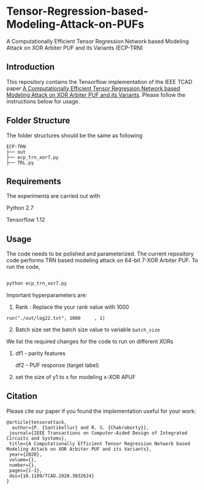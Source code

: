 # Tensor-Regression-based-Modeling-Attack-on-PUFs
A Computationally Efficient Tensor Regression Network based Modeling Attack on XOR Arbiter PUF and its Variants (ECP-TRN)

## Introduction
This repository contains the Tensorflow implementation of the IEEE TCAD paper [A Computationally Efficient Tensor Regression Network based Modeling Attack on XOR Arbiter PUF and its Variants](https://ieeexplore.ieee.org/abstract/document/9233262). Please follow the instructions below for usage.


## Folder Structure
The folder structures should be the same as following
```
ECP-TRN
├── out
├── ecp_trn_xor7.py
├── TRL.py 
```




## Requirements
The experimenta are carried out with 

Python 2.7

Tensorflow 1.12


## Usage
The code needs to be polished and parameterized.
The current repository code performs TRN based modeling attack on 64-bit 7-XOR Arbiter PUF. To run the code,
```bash

python ecp_trn_xor7.py

```

Important hyperparameters are:
1. Rank :
Replace the your rank value with 1000
```
run("./out/log22.txt", 1000		, 1)
```

2. Batch size
set the batch size value to variable ```batch_size```



We list the required changes for the code to run on different XORs

1. df1 - parity features

   df2 - PUF response  (target label)

2. set the size of y1 to x for modeling x-XOR APUF



## Citation
 Please cite our paper if you found the implementation useful for your work:
 
 ```text
@article{tensorattack,
   author={P. {Santikellur} and R. S. {Chakraborty}},
  journal={IEEE Transactions on Computer-Aided Design of Integrated Circuits and Systems}, 
  title={A Computationally Efficient Tensor Regression Network based Modeling Attack on XOR Arbiter PUF and its Variants}, 
  year={2020},
  volume={},
  number={},
  pages={1-1},
  doi={10.1109/TCAD.2020.3032624}
}
```



